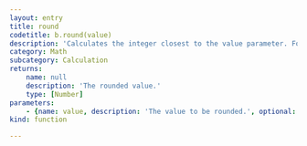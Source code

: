 ```yaml
---
layout: entry
title: round
codetitle: b.round(value)
description: 'Calculates the integer closest to the value parameter. For example, round(9.2) returns the value 9.'
category: Math
subcategory: Calculation
returns:
    name: null
    description: 'The rounded value.'
    type: [Number]
parameters:
    - {name: value, description: 'The value to be rounded.', optional: false, type: [Number]}
kind: function

---
```


